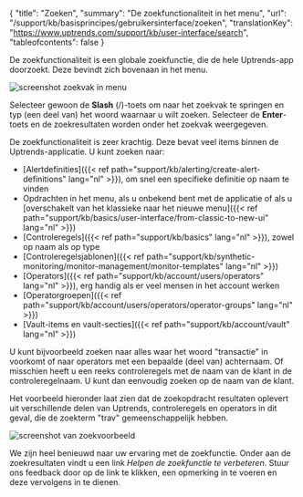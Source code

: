 {
  "title": "Zoeken",
  "summary": "De zoekfunctionaliteit in het menu",
  "url": "/support/kb/basisprincipes/gebruikersinterface/zoeken",
  "translationKey": "https://www.uptrends.com/support/kb/user-interface/search",
  "tableofcontents": false
}

De zoekfunctionaliteit is een globale zoekfunctie, die de hele Uptrends-app doorzoekt. Deze bevindt zich bovenaan in het menu.


![screenshot zoekvak in menu](/img/content/scr_menu-search-bar.min.png)

Selecteer gewoon de **Slash** (/)-toets om naar het zoekvak te springen en typ (een deel van) het woord waarnaar u wilt zoeken. Selecteer de **Enter**-toets en de zoekresultaten worden onder het zoekvak weergegeven.

De zoekfunctionaliteit is zeer krachtig. Deze bevat veel items binnen de Uptrends-applicatie. U kunt zoeken naar:

- [Alertdefinities]({{< ref path="support/kb/alerting/create-alert-definitions" lang="nl" >}}), om snel een specifieke definitie op naam te vinden
- Opdrachten in het menu, als u onbekend bent met de applicatie of als u [overschakelt van het klassieke naar het nieuwe menu]({{< ref path="support/kb/basics/user-interface/from-classic-to-new-ui" lang="nl" >}})
- [Controleregels]({{< ref path="support/kb/basics" lang="nl" >}}), zowel op naam als op type
- [Controleregelsjablonen]({{< ref path="support/kb/synthetic-monitoring/monitor-management/monitor-templates" lang="nl" >}})
- [Operators]({{< ref path="support/kb/account/users/operators" lang="nl" >}}), erg handig als er veel mensen in het account werken
- [Operatorgroepen]({{< ref path="support/kb/account/users/operators/operator-groups" lang="nl" >}})
- [Vault-items en vault-secties]({{< ref path="support/kb/account/vault" lang="nl" >}})

U kunt bijvoorbeeld zoeken naar alles waar het woord "transactie" in voorkomt of naar operators met een bepaalde (deel van) achternaam. Of misschien heeft u een reeks controleregels met de naam van de klant in de controleregelnaam. U kunt dan eenvoudig zoeken op de naam van de klant. 

Het voorbeeld hieronder laat zien dat de zoekopdracht resultaten oplevert uit verschillende delen van Uptrends, controleregels en operators in dit geval, die de zoekterm "trav" gemeenschappelijk hebben.

![screenshot van zoekvoorbeeld](/img/content/search-example-new-ui.min.png)

We zijn heel benieuwd naar uw ervaring met de zoekfunctie. Onder aan de zoekresultaten vindt u een link *Helpen de zoekfunctie te verbeteren*. Stuur ons feedback door op de link te klikken, een opmerking in te voeren en deze vervolgens in te dienen.
